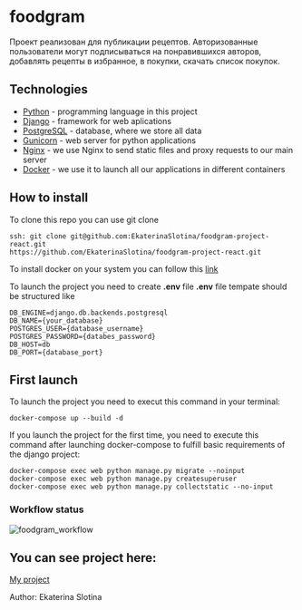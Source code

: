 # foodgram

Проект реализован для публикации рецептов. Авторизованные пользователи могут подписываться на понравившихся авторов,
добавлять рецепты в избранное, в покупки, скачать список покупок.

## Technologies

- [Python](https://www.python.org/) - programming language in this project
- [Django](https://www.djangoproject.com/) - framework for web aplications
- [PostgreSQL](https://www.postgresql.org/) - database, where we store all data
- [Gunicorn](https://gunicorn.org/) - web server for python applications
- [Nginx](https://www.nginx.com/) - we use Nginx to send static files and proxy requests to our main server
- [Docker](https://www.docker.com/) - we use it to launch all our applications in different containers

## How to install
To clone this repo you can use git clone
```
ssh: git clone git@github.com:EkaterinaSlotina/foodgram-project-react.git
https://github.com/EkaterinaSlotina/foodgram-project-react.git
```

To install docker on your system you can follow this [link](https://docs.docker.com/get-docker/)

To launch the project you need to create **.env** file
**.env** file tempate should be structured like

```
DB_ENGINE=django.db.backends.postgresql
DB_NAME={your_database}
POSTGRES_USER={database_username}
POSTGRES_PASSWORD={databes_password}
DB_HOST=db
DB_PORT={database_port}
```

## First launch
To launch the project you need to execut this command in your terminal:

```
docker-compose up --build -d
```

If you launch the project for the first time, you need to execute this command after launching docker-compose to fulfill basic requirements of the django project:

```
docker-compose exec web python manage.py migrate --noinput
docker-compose exec web python manage.py createsuperuser
docker-compose exec web python manage.py collectstatic --no-input
```
### Workflow status
![foodgram_workflow](https://github.com/EkaterinaSlotina/foodgram-project-react/actions/workflows/main.yaml/badge.svg)

## You can see project here:
[My project](http://51.250.31.237/)

Author: Ekaterina Slotina
